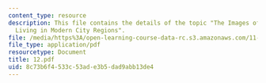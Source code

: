 ```yaml
---
content_type: resource
description: This file contains the details of the topic "The Images of Commonplace
  Living in Modern City Regions".
file: /media/https%3A/open-learning-course-data-rc.s3.amazonaws.com/11-947-imaging-the-city-the-place-of-media-in-city-design-and-development-fall-1998/8c73b6f4533c53ade3b5dad9abb13de4_12.pdf
file_type: application/pdf
resourcetype: Document
title: 12.pdf
uid: 8c73b6f4-533c-53ad-e3b5-dad9abb13de4
---
```

